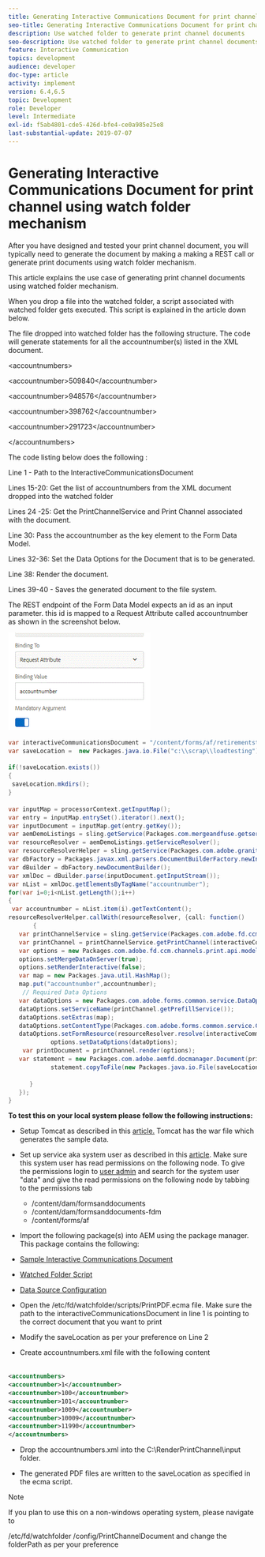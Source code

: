 ```yaml
---
title: Generating Interactive Communications Document for print channel using watch folder mechanism
seo-title: Generating Interactive Communications Document for print channel using watch folder mechanism
description: Use watched folder to generate print channel documents
seo-description: Use watched folder to generate print channel documents
feature: Interactive Communication
topics: development
audience: developer
doc-type: article
activity: implement
version: 6.4,6.5
topic: Development
role: Developer
level: Intermediate
exl-id: f5ab4801-cde5-426d-bfe4-ce0a985e25e8
last-substantial-update: 2019-07-07
---
```

# Generating Interactive Communications Document for print channel using watch folder mechanism

After you have designed and tested your print channel document, you will typically need to generate the document by making a making a REST call or generate print documents using watch folder mechanism.

This article explains the use case of generating print channel documents using watched folder mechanism.

When you drop a file into the watched folder, a script associated with watched folder gets executed. This script is explained in the article down below.

The file dropped into watched folder has the following structure. The code will generate statements for all the accountnumber(s) listed in the XML document.

&lt;accountnumbers&gt;

&lt;accountnumber&gt;509840&lt;/accountnumber&gt;

&lt;accountnumber&gt;948576&lt;/accountnumber&gt;

&lt;accountnumber&gt;398762&lt;/accountnumber&gt;

&lt;accountnumber&gt;291723&lt;/accountnumber&gt;

&lt;/accountnumbers&gt;

The code listing below does the following :

Line 1 - Path to the InteractiveCommunicationsDocument

Lines 15-20: Get the list of accountnumbers from the XML document dropped into the watched folder

Lines 24 -25: Get the PrintChannelService and Print Channel associated with the document.

Line 30: Pass the accountnumber as the key element to the Form Data Model.

Lines 32-36: Set the Data Options for the Document that is to be generated.

Line 38: Render the document.

Lines 39-40 - Saves the generated document to the file system.

The REST endpoint of the Form Data Model expects an id as an input parameter. this id is mapped to a Request Attribute called accountnumber as shown in the screenshot below.

![requestattribute](assets/requestattributeprintchannel.gif) 

```java
var interactiveCommunicationsDocument = "/content/forms/af/retirementstatementprint/channels/print/";
var saveLocation =  new Packages.java.io.File("c:\\scrap\\loadtesting");

if(!saveLocation.exists())
{
 saveLocation.mkdirs();
}

var inputMap = processorContext.getInputMap();
var entry = inputMap.entrySet().iterator().next();
var inputDocument = inputMap.get(entry.getKey());
var aemDemoListings = sling.getService(Packages.com.mergeandfuse.getserviceuserresolver.GetResolver);
var resourceResolver = aemDemoListings.getServiceResolver();
var resourceResolverHelper = sling.getService(Packages.com.adobe.granite.resourceresolverhelper.ResourceResolverHelper);
var dbFactory = Packages.javax.xml.parsers.DocumentBuilderFactory.newInstance();
var dBuilder = dbFactory.newDocumentBuilder();
var xmlDoc = dBuilder.parse(inputDocument.getInputStream());
var nList = xmlDoc.getElementsByTagName("accountnumber");
for(var i=0;i<nList.getLength();i++)
{
 var accountnumber = nList.item(i).getTextContent();
resourceResolverHelper.callWith(resourceResolver, {call: function()
       {
   var printChannelService = sling.getService(Packages.com.adobe.fd.ccm.channels.print.api.service.PrintChannelService);
   var printChannel = printChannelService.getPrintChannel(interactiveCommunicationsDocument);
   var options = new Packages.com.adobe.fd.ccm.channels.print.api.model.PrintChannelRenderOptions();
   options.setMergeDataOnServer(true);
   options.setRenderInteractive(false);
   var map = new Packages.java.util.HashMap();
   map.put("accountnumber",accountnumber);
    // Required Data Options
   var dataOptions = new Packages.com.adobe.forms.common.service.DataOptions(); 
   dataOptions.setServiceName(printChannel.getPrefillService()); 
   dataOptions.setExtras(map); 
   dataOptions.setContentType(Packages.com.adobe.forms.common.service.ContentType.JSON);
   dataOptions.setFormResource(resourceResolver.resolve(interactiveCommunicationsDocument));
            options.setDataOptions(dataOptions); 
    var printDocument = printChannel.render(options);
   var statement = new Packages.com.adobe.aemfd.docmanager.Document(printDocument.getInputStream());
            statement.copyToFile(new Packages.java.io.File(saveLocation+"\\"+accountnumber+".pdf"));

      }
   });
}

```


**To test this on your local system please follow the following instructions:**

* Setup Tomcat as described in this [article.](/help/forms/ic-print-channel-tutorial/set-up-tomcat.md) Tomcat has the war file which generates the sample data.
* Set up service aka system user as described in this [article](/help/forms/adaptive-forms/service-user-tutorial-develop.md).
Make sure this system user has read permissions on the following node. To give the permissions login to [user admin](https://localhost:4502/useradmin) and search for the system user "data" and give the read permissions on the following node by tabbing to the permissions tab
    * /content/dam/formsanddocuments
    * /content/dam/formsanddocuments-fdm
    * /content/forms/af
* Import the following package(s) into AEM using the package manager. This package contains the following:


 * [Sample Interactive Communications Document](assets/retirementstatementprint.zip)
 * [Watched Folder Script](assets/printchanneldocumentusingwatchedfolder.zip)
 * [Data Source Configuration](assets/datasource.zip)

* Open the /etc/fd/watchfolder/scripts/PrintPDF.ecma  file. Make sure the path to the interactiveCommunicationsDocument in line 1 is pointing to the correct document that you want to print

* Modify the saveLocation as per your preference on Line 2

* Create accountnumbers.xml file with the following content

```xml

<accountnumbers>
<accountnumber>1</accountnumber>
<accountnumber>100</accountnumber>
<accountnumber>101</accountnumber>
<accountnumber>1009</accountnumber>
<accountnumber>10009</accountnumber>
<accountnumber>11990</accountnumber>
</accountnumbers>

```


* Drop the accountnumbers.xml into the C:\RenderPrintChannel\input folder.

* The generated PDF files are written to the saveLocation as specified in the ecma script.

>[!NOTE]
>
>If you plan to use this on a non-windows operating system, please navigate to 
>
>/etc/fd/watchfolder /config/PrintChannelDocument and change the folderPath as per your preference
